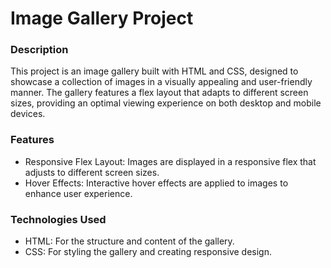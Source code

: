 # Image Gallery Project

### Description
This project is an image gallery built with HTML and CSS, designed to showcase a collection of images in a visually appealing and user-friendly manner. The gallery features a flex layout that adapts to different screen sizes, providing an optimal viewing experience on both desktop and mobile devices.

### Features
+ Responsive Flex Layout: Images are displayed in a responsive flex that adjusts to different screen sizes.
+ Hover Effects: Interactive hover effects are applied to images to enhance user experience.

### Technologies Used
- HTML: For the structure and content of the gallery.
- CSS: For styling the gallery and creating responsive design.

